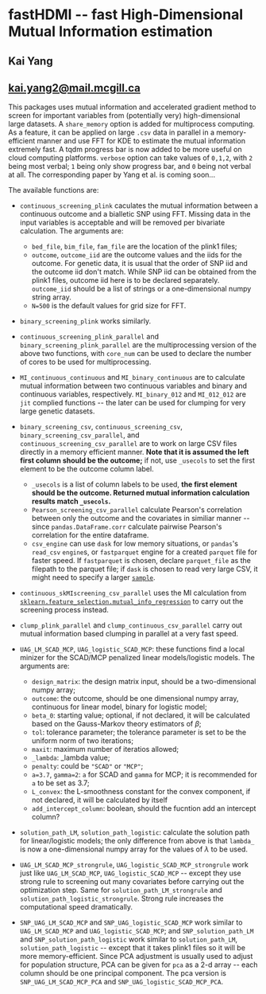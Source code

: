 # fastHDMI -- fast High-Dimensional Mutual Information estimation
## Kai Yang
## <kai.yang2@mail.mcgill.ca>

This packages uses mutual information and accelerated gradient method to screen for important variables from (potentially very) high-dimensional large datasets. A `share_memory` option is added for multiprocess computing. As a feature, it can be applied on large `.csv` data in parallel in a memory-efficient manner and use FFT for KDE to estimate the mutual information extremely fast. A tqdm progress bar is now added to be more useful on cloud computing platforms. `verbose` option can take values of `0,1,2`, with `2` being most verbal; `1` being only show progress bar, and `0` being not verbal at all. The corresponding paper by Yang et al. is coming soon...

The available functions are:
- `continuous_screening_plink` caculates the mutual information between a continuous outcome and a bialletic SNP using FFT. Missing data in the input variables is acceptable and will be removed per bivariate calculation. The arguments are:
  * `bed_file`, `bim_file`, `fam_file` are the location of the plink1 files;
  * `outcome`, `outcome_iid` are the outcome values and the iids for the outcome. For genetic data, it is usual that the order of SNP iid and the outcome iid don't match. While SNP iid can be obtained from the plink1 files, outcome iid here is to be declared separately. `outcome_iid` should be a list of strings or a one-dimensional numpy string array.
  * `N=500` is the default values for grid size for FFT.

- `binary_screening_plink` works similarly. 

- `continuous_screening_plink_parallel` and `binary_screening_plink_parallel` are the multiprocessing version of the above two functions, with `core_num` can be used to declare the number of cores to be used for multiprocessing.

- `MI_continuous_continuous` and `MI_binary_continuous` are to calculate mutual information between two continuous variables and binary and continuous variables, respectively. `MI_binary_012` and `MI_012_012` are `jit` complied functions -- the later can be used for clumping for very large genetic datasets.

- `binary_screening_csv`, `continuous_screening_csv`, `binary_screening_csv_parallel`, and `continuous_screening_csv_parallel` are to work on large CSV files directly in a memory efficient manner. **Note that it is assumed the left first column should be the outcome;** if not, use `_usecols` to set the first element to be the outcome column label.
  * `_usecols` is a list of column labels to be used, **the first element should be the outcome. Returned mutual information calculation results match `_usecols`.**
  * `Pearson_screening_csv_parallel` calculate Pearson's correlation between only the outcome and the covariates in similiar manner -- since `pandas.DataFrame.corr` calculate pairwise Pearson's correlation for the entire dataframe.
  * `csv_engine` can use `dask` for low memory situations, or `pandas`'s `read_csv` `engine`s, or `fastparquet` engine for a created `parquet` file for faster speed. If `fastparquet` is chosen, declare `parquet_file` as the filepath to the parquet file; if `dask` is chosen to read very large CSV, it might need to specify a larger [`sample`](https://docs.dask.org/en/stable/generated/dask.dataframe.read_csv.html).

- `continuous_skMIscreening_csv_parallel` uses the MI calculation from [`sklearn.feature_selection.mutual_info_regression`](https://scikit-learn.org/stable/modules/generated/sklearn.feature_selection.mutual_info_regression.html) to carry out the screening process instead.

- `clump_plink_parallel` and `clump_continuous_csv_parallel` carry out mutual information based clumping in parallel at a very fast speed.

- `UAG_LM_SCAD_MCP`, `UAG_logistic_SCAD_MCP`: these functions find a local minizer for the SCAD/MCP penalized linear models/logistic models. The arguments are:
  * `design_matrix`: the design matrix input, should be a two-dimensional numpy array;
  * `outcome`: the outcome, should be one dimensional numpy array, continuous for linear model, binary for logistic model;
  * `beta_0`: starting value; optional, if not declared, it will be calculated based on the Gauss-Markov theory estimators of $\beta$;
  * `tol`: tolerance parameter; the tolerance parameter is set to be the uniform norm of two iterations;
  * `maxit`: maximum number of iteratios allowed;
  * `_lambda`: _lambda value;
  * `penalty`: could be `"SCAD"` or `"MCP"`;
  * `a=3.7`, `gamma=2`: `a` for SCAD and `gamma` for MCP; it is recommended for `a` to be set as $3.7$;
  * `L_convex`: the L-smoothness constant for the convex component, if not declared, it will be calculated by itself
  * `add_intercept_column`: boolean, should the fucntion add an intercept column?

- `solution_path_LM`, `solution_path_logistic`: calculate the solution path for linear/logistic models; the only difference from above is that `lambda_` is now a one-dimensional numpy array for the values of $\lambda$ to be used.

- `UAG_LM_SCAD_MCP_strongrule`, `UAG_logistic_SCAD_MCP_strongrule` work just like `UAG_LM_SCAD_MCP`, `UAG_logistic_SCAD_MCP` -- except they use strong rule to screening out many covariates before carrying out the optimization step. Same for `solution_path_LM_strongrule` and `solution_path_logistic_strongrule`. Strong rule increases the computational speed dramatically.

- `SNP_UAG_LM_SCAD_MCP` and `SNP_UAG_logistic_SCAD_MCP` work similar to `UAG_LM_SCAD_MCP` and `UAG_logistic_SCAD_MCP`; and `SNP_solution_path_LM` and `SNP_solution_path_logistic` work similar to `solution_path_LM`, `solution_path_logistic` -- except that it takes plink1 files so it will be more memory-efficient. Since PCA adjustment is usually used to adjust for population structure, PCA can be given for `pca` as a 2-d array -- each column should be one principal component. The pca version is `SNP_UAG_LM_SCAD_MCP_PCA` and `SNP_UAG_logistic_SCAD_MCP_PCA`.
